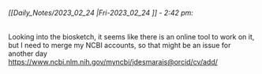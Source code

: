 ###### [[Daily_Notes/2023_02_24 |Fri-2023_02_24 ]] - 2:42 pm: 
Looking into the biosketch, it seems like there is an online tool to work on it, but I need to merge my NCBI accounts, so that might be an issue for another day
https://www.ncbi.nlm.nih.gov/myncbi/jdesmarais@orcid/cv/add/